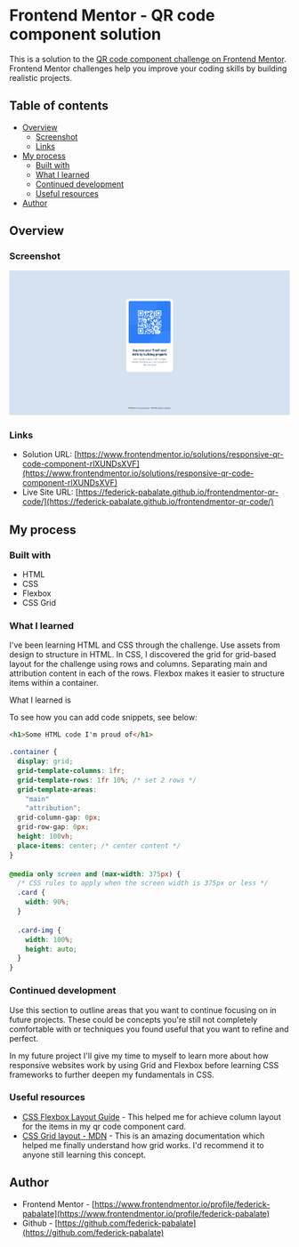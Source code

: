 # Frontend Mentor - QR code component solution

This is a solution to the [QR code component challenge on Frontend Mentor](https://www.frontendmentor.io/challenges/qr-code-component-iux_sIO_H). Frontend Mentor challenges help you improve your coding skills by building realistic projects.

## Table of contents

- [Overview](#overview)
  - [Screenshot](#screenshot)
  - [Links](#links)
- [My process](#my-process)
  - [Built with](#built-with)
  - [What I learned](#what-i-learned)
  - [Continued development](#continued-development)
  - [Useful resources](#useful-resources)
- [Author](#author)

## Overview

### Screenshot

![](./screenshot.png)

### Links

- Solution URL: [https://www.frontendmentor.io/solutions/responsive-qr-code-component-rlXUNDsXVF](https://www.frontendmentor.io/solutions/responsive-qr-code-component-rlXUNDsXVF)
- Live Site URL: [https://federick-pabalate.github.io/frontendmentor-qr-code/](https://federick-pabalate.github.io/frontendmentor-qr-code/)

## My process

### Built with

- HTML
- CSS
- Flexbox
- CSS Grid

### What I learned

I've been learning HTML and CSS through the challenge. Use assets from design to structure in HTML. In CSS, I discovered the grid for grid-based layout for the challenge using rows and columns. Separating main and attribution content in each of the rows. Flexbox makes it easier to structure items within a container.

What I learned is

To see how you can add code snippets, see below:

```html
<h1>Some HTML code I'm proud of</h1>
```

```css
.container {
  display: grid;
  grid-template-columns: 1fr;
  grid-template-rows: 1fr 10%; /* set 2 rows */
  grid-template-areas:
    "main"
    "attribution";
  grid-column-gap: 0px;
  grid-row-gap: 0px;
  height: 100vh;
  place-items: center; /* center content */
}

@media only screen and (max-width: 375px) {
  /* CSS rules to apply when the screen width is 375px or less */
  .card {
    width: 90%;
  }

  .card-img {
    width: 100%;
    height: auto;
  }
}
```

### Continued development

Use this section to outline areas that you want to continue focusing on in future projects. These could be concepts you're still not completely comfortable with or techniques you found useful that you want to refine and perfect.

In my future project I'll give my time to myself to learn more about how responsive websites work by using Grid and Flexbox before learning CSS frameworks to further deepen my fundamentals in CSS.

### Useful resources

- [CSS Flexbox Layout Guide](https://css-tricks.com/snippets/css/a-guide-to-flexbox/) - This helped me for achieve column layout for the items in my qr code component card.
- [CSS Grid layout - MDN](https://developer.mozilla.org/en-US/docs/Web/CSS/CSS_grid_layout) - This is an amazing documentation which helped me finally understand how grid works. I'd recommend it to anyone still learning this concept.

## Author

- Frontend Mentor - [https://www.frontendmentor.io/profile/federick-pabalate](https://www.frontendmentor.io/profile/federick-pabalate)
- Github - [https://github.com/federick-pabalate](https://github.com/federick-pabalate)
